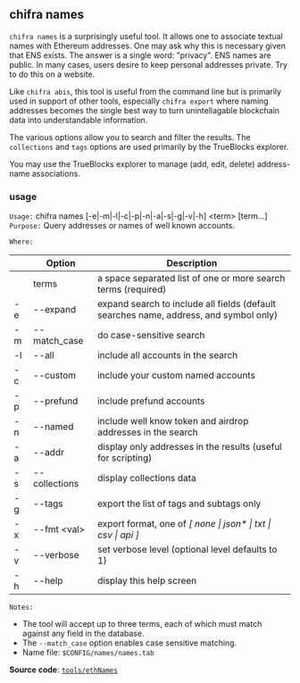## chifra names

`chifra names` is a surprisingly useful tool. It allows one to associate textual names with Ethereum addresses. One may ask why this is necessary given that ENS exists. The answer is a single word: "privacy". ENS names are public. In many cases, users desire to keep personal addresses private. Try to do this on a website.

Like `chifra abis`, this tool is useful from the command line but is primarily used in support of other tools, especially `chifra export` where naming addresses becomes the single best way to turn unintellagable blockchain data into understandable information.

The various options allow you to search and filter the results. The `collections` and `tags` options are used primarily by the TrueBlocks explorer.

You may use the TrueBlocks explorer to manage (add, edit, delete) address-name associations.

### usage

`Usage:`    chifra names [-e|-m|-l|-c|-p|-n|-a|-s|-g|-v|-h] &lt;term&gt; [term...]
`Purpose:`  Query addresses or names of well known accounts.

`Where:`

|     | Option            | Description                                                                           |
| --- | ----------------- | ------------------------------------------------------------------------------------- |
|     | terms             | a space separated list of one or more search terms (required)                         |
| -e  | --expand          | expand search to include all fields (default searches name, address, and symbol only) |
| -m  | --match_case      | do case-sensitive search                                                              |
| -l  | --all             | include all accounts in the search                                                    |
| -c  | --custom          | include your custom named accounts                                                    |
| -p  | --prefund         | include prefund accounts                                                              |
| -n  | --named           | include well know token and airdrop addresses in the search                           |
| -a  | --addr            | display only addresses in the results (useful for scripting)                          |
| -s  | --collections     | display collections data                                                              |
| -g  | --tags            | export the list of tags and subtags only                                              |
| -x  | --fmt &lt;val&gt; | export format, one of *[ none \| json\* \| txt \| csv \| api ]*                       |
| -v  | --verbose         | set verbose level (optional level defaults to 1)                                      |
| -h  | --help            | display this help screen                                                              |

`Notes:`

- The tool will accept up to three terms, each of which must match against any field in the database.
- The `--match_case` option enables case sensitive matching.
- Name file: `$CONFIG/names/names.tab`

**Source code**: [`tools/ethNames`](https://github.com/TrueBlocks/trueblocks-core/tree/master/src/tools/ethNames)

